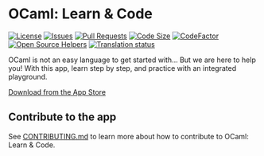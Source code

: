 # OCaml: Learn & Code

[![License](https://img.shields.io/github/license/GroupeMINASTE/OCaml-iOS)](LICENSE)
[![Issues](https://img.shields.io/github/issues/GroupeMINASTE/OCaml-iOS)]()
[![Pull Requests](https://img.shields.io/github/issues-pr/GroupeMINASTE/OCaml-iOS)]()
[![Code Size](https://img.shields.io/github/languages/code-size/GroupeMINASTE/OCaml-iOS)]()
[![CodeFactor](https://www.codefactor.io/repository/github/groupeminaste/ocaml-ios/badge)](https://www.codefactor.io/repository/github/groupeminaste/ocaml-ios)
[![Open Source Helpers](https://www.codetriage.com/groupeminaste/ocaml-ios/badges/users.svg)](https://www.codetriage.com/groupeminaste/ocaml-ios)
[![Translation status](http://weblate.groupe-minaste.org/widgets/ocaml/-/svg-badge.svg)](http://weblate.groupe-minaste.org/engage/ocaml/?utm_source=widget)

OCaml is not an easy language to get started with… But we are here to help you! With this app, learn step by step, and practice with an integrated playground.

[Download from the App Store](https://apps.apple.com/app/ocaml-learn-code/id1547506826)

## Contribute to the app

See [CONTRIBUTING.md](CONTRIBUTING.md) to learn more about how to contribute to OCaml: Learn & Code.
